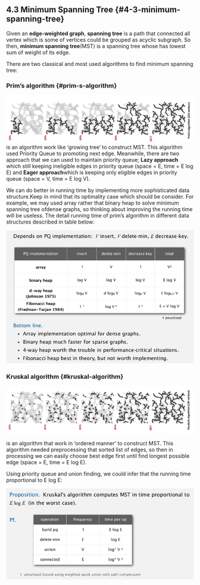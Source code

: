## 4.3 Minimum Spanning Tree {#4-3-minimum-spanning-tree}

Given an **edge-weighted graph**, **spanning tree** is a path that connected all vertex which is some of vertices could be grouped as acyclic subgraph. So then, **minimum spanning tree**(MST) is a spanning tree whose has lowest sum of weight of its edge.

There are two classical and most used algorithms to find minimum spanning tree:

### Prim’s algorithm {#prim-s-algorithm}

![](../assets/image5.png)is an algorithm work like ‘growing tree’ to construct MST. This algorithm used Priority Queue to promoting next edge. Meanwhile, there are two approach that we can used to maintain priority queue; **Lazy approach** which still keeping ineligible edges in priority queue (space = E, time = E log E) and **Eager approach**which is keeping only eligible edges in priority queue (space = V, time = E log V).

We can do better in running time by implementing more sophisticated data structure.Keep in mind that its optimality case which should be consider. For example, we may used array rather that binary heap to solve minimum spanning tree ofdense graphs, so thinking about improving the running time will be useless. The detail running time of prim’s algorithm in different data structures described in table below:

![](../assets/image10.png)

### Kruskal algorithm {#kruskal-algorithm}

![](../assets/image6.png)

is an algorithm that work in ‘ordered manner’ to construct MST. This algorithm needed preprocessing that sorted list of edges, so then in processing we can easily choose best edge first until find longest possible edge (space = E, time = E log E).

Using priority queue and union finding, we could infer that the running time proportional to E log E:

![](../assets/image11.png)